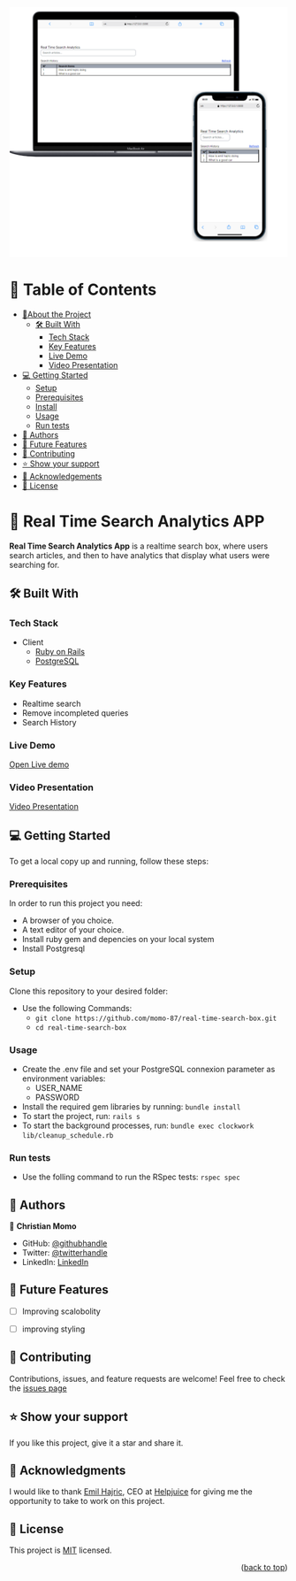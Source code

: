 <a name="readme-top"></a>
<div align="center">
  <img src="./image.png" alt="image"/>
</div>

# 📗 Table of Contents

- [📖About the Project](#about-project)
  - [🛠 Built With](#built-with)
    - [Tech Stack](#tech-stack)
    - [Key Features](#key-features)
    - [Live Demo](#live-demo)
    - [Video Presentation](#video-presentation)
- [💻 Getting Started](#getting-started)
  - [Setup](#setup)
  - [Prerequisites](#prerequisites)
  - [Install](#install)
  - [Usage](#usage)
  - [Run tests](#run-tests)
- [👥 Authors](#authors)
- [🔭 Future Features](#future-features)
- [🤝 Contributing](#contributing)
- [⭐️ Show your support](#support)
- [🙏 Acknowledgements](#acknowledgements)
- [📝 License](#license)

# 📖 Real Time Search Analytics APP<a name="about-project"></a>

**Real Time Search Analytics App** is a realtime search box, where users search articles, and then to have analytics that display what users were searching for.

## 🛠 Built With <a name="built-with"></a>

### Tech Stack <a name="tech-stack"></a>

- <summary>Client</summary>
    <ul>
      <li><a href="https://rubyonrails.org/">Ruby on Rails</a></li>
      <li><a href="https://www.postgresql.org/">PostgreSQL</a></li>
    </ul>

### Key Features <a name="key-features"></a>
- Realtime search
- Remove incompleted queries
- Search History

### Live Demo <a name="Live-demo"></a>
[Open Live demo](https://real-time-search-analytics-3dda18ead592.herokuapp.com)

### Video Presentation <a name="video-presentation"></a>
[Video Presentation](https://www.loom.com/share/7cb44630e59946bda7220a78496b5a89?sid=b4a6dcdb-ffad-448b-ba1d-3ea452eb6069)

## 💻 Getting Started <a name="getting-started"></a>

To get a local copy up and running, follow these steps:

### Prerequisites
In order to run this project you need:

- A browser of you choice.
- A text editor of your choice.
- Install ruby gem and depencies on your local system
- Install Postgresql

### Setup
Clone this repository to your desired folder:

- Use the following Commands:
  - `git clone https://github.com/momo-87/real-time-search-box.git`
  - `cd real-time-search-box`

### Usage
- Create the .env file and set your PostgreSQL connexion parameter as environment variables:
  - USER_NAME
  - PASSWORD
- Install the required gem libraries by running: `bundle install`
- To start the project, run: `rails s`
- To start the background processes, run: `bundle exec clockwork lib/cleanup_schedule.rb`

### Run tests
- Use the folling command to run the RSpec tests: `rspec spec`


## 👥 Authors <a name="authors"></a>

👤 **Christian Momo**

- GitHub: [@githubhandle](https://www.github.com/momo-87)
- Twitter: [@twitterhandle](https://twitter.com/Momo_yde)
- LinkedIn: [LinkedIn](https://www.linkedin.com/in/christian-momo/)


## 🔭 Future Features <a name="future-features"></a>
- [ ] Improving scalobolity
- [ ] improving styling


## 🤝 Contributing <a name="contributing"></a>
Contributions, issues, and feature requests are welcome!
Feel free to check the [issues page](https://github.com/momo-87/real-time-search-box/issues)


## ⭐️ Show your support <a name="support"></a>
If you like this project, give it a star and share it.

## 🙏 Acknowledgments <a name="acknowledgements"></a>
I would like to thank [Emil Hajric](https://www.linkedin.com/in/emilhajric/), CEO at [Helpjuice](https://helpjuice.com/?gclid=Cj0KCQiAkeSsBhDUARIsAK3tiedMPlP90D6o61eH_8g8eVm8M4LEg9bAyI1VhyETdQ5omf8b0CAFksoaAhdzEALw_wcB) for giving me the opportunity to take to work on this project.


## 📝 License <a name="license"></a>

This project is [MIT](./LICENSE) licensed.

<p align="right">(<a href="#readme-top">back to top</a>)</p>
